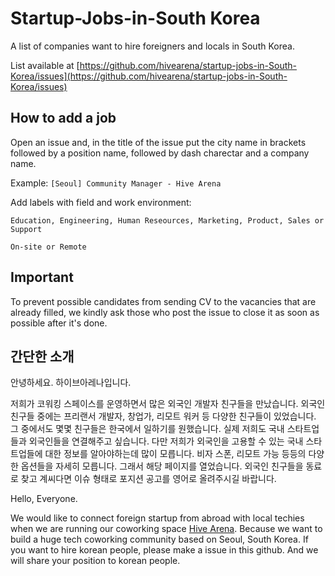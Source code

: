 # Startup-Jobs-in-South Korea
A list of companies want to hire foreigners and locals in South Korea. 

List available at [https://github.com/hivearena/startup-jobs-in-South-Korea/issues](https://github.com/hivearena/startup-jobs-in-South-Korea/issues)

## How to add a job

Open an issue and, in the title of the issue put the city name in brackets followed by a position name, followed by dash charectar and a company name.

Example: ```[Seoul] Community Manager - Hive Arena```

Add labels with field and work environment: 
```
Education, Engineering, Human Reseources, Marketing, Product, Sales or Support

On-site or Remote
```
## Important

To prevent possible candidates from sending CV to the vacancies that are already filled, we kindly ask those who post the issue to close it as soon as possible after it's done.

## 간단한 소개

안녕하세요. 하이브아레나입니다.

저희가 코워킹 스페이스를 운영하면서 많은 외국인 개발자 친구들을 만났습니다. 외국인 친구들 중에는 프리랜서 개발자, 창업가, 리모트 워커 등 다양한 친구들이 있었습니다. 그 중에서도 몇몇 친구들은 한국에서 일하기를 원했습니다. 실제 저희도 국내 스타트업들과 외국인들을 연결해주고 싶습니다. 다만 저희가 외국인을 고용할 수 있는 국내 스타트업들에 대한 정보를 알아야하는데 많이 모릅니다. 비자 스폰, 리모트 가능 등등의 다양한 옵션들을 자세히 모릅니다. 그래서 해당 페이지를 열었습니다. 외국인 친구들을 동료로 찾고 계씨다면 이슈 형태로 포지션 공고를 영어로 올려주시길 바랍니다.

Hello, Everyone. 

We would like to connect foreign startup from abroad with local techies when we are running our coworking space [Hive Arena](http://en.hivearena.com). Because we want to build a huge tech coworking community based on Seoul, South Korea. If you want to hire korean people, please make a issue in this github. And we will share your position to korean people.  

